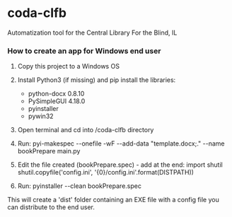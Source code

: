 # coda-clfb
Automatization tool for the Central Library For the Blind, IL

### How to create an app for Windows end user

1. Copy this project to a Windows OS

2. Install Python3 (if missing) and pip install the libraries:
    - python-docx	0.8.10
    - PySimpleGUI	4.18.0
    - pyinstaller
    - pywin32
    
3. Open terminal and cd into /coda-clfb directory

4. Run:
pyi-makespec --onefile  -wF --add-data "template.docx;." --name bookPrepare main.py

5. Edit the file created (bookPrepare.spec) - add at the end:
import shutil
shutil.copyfile('config.ini', '{0}/config.ini'.format(DISTPATH))

6. Run:
pyinstaller --clean bookPrepare.spec


This will create a 'dist' folder containing an EXE file with a config file you can distribute to the end user.

